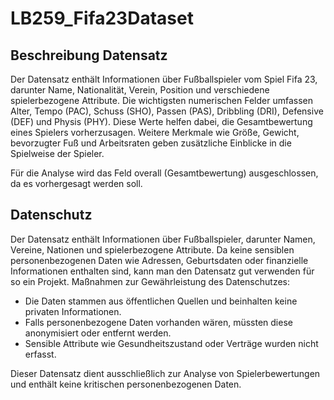 # LB259_Fifa23Dataset

## Beschreibung Datensatz

Der Datensatz enthält Informationen über Fußballspieler vom Spiel Fifa 23, darunter Name, Nationalität, Verein, Position und verschiedene spielerbezogene Attribute. Die wichtigsten numerischen Felder umfassen Alter, Tempo (PAC), Schuss (SHO), Passen (PAS), Dribbling (DRI), Defensive (DEF) und Physis (PHY). Diese Werte helfen dabei, die Gesamtbewertung eines Spielers vorherzusagen. Weitere Merkmale wie Größe, Gewicht, bevorzugter Fuß und Arbeitsraten geben zusätzliche Einblicke in die Spielweise der Spieler.

Für die Analyse wird das Feld overall (Gesamtbewertung) ausgeschlossen, da es vorhergesagt werden soll.


## Datenschutz

Der Datensatz enthält Informationen über Fußballspieler, darunter Namen, Vereine, Nationen und spielerbezogene Attribute. Da keine sensiblen personenbezogenen Daten wie Adressen, Geburtsdaten oder finanzielle Informationen enthalten sind, kann man den Datensatz gut verwenden für so ein Projekt.
Maßnahmen zur Gewährleistung des Datenschutzes:
- Die Daten stammen aus öffentlichen Quellen und beinhalten keine privaten Informationen.
- Falls personenbezogene Daten vorhanden wären, müssten diese anonymisiert oder entfernt werden.
- Sensible Attribute wie Gesundheitszustand oder Verträge wurden nicht erfasst.

Dieser Datensatz dient ausschließlich zur Analyse von Spielerbewertungen und enthält keine kritischen personenbezogenen Daten.
